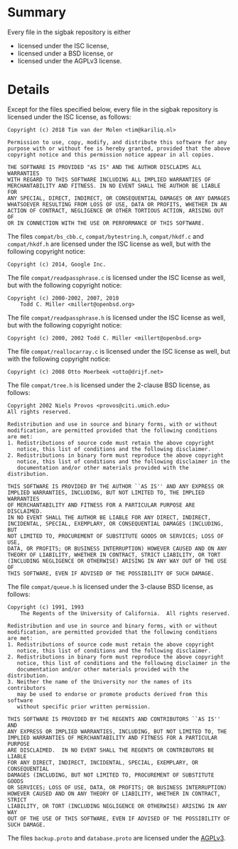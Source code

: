 # Summary

Every file in the sigbak repository is either

- licensed under the ISC license,
- licensed under a BSD license, or
- licensed under the AGPLv3 license.

# Details

Except for the files specified below, every file in the sigbak repository is
licensed under the ISC license, as follows:

```
Copyright (c) 2018 Tim van der Molen <tim@kariliq.nl>

Permission to use, copy, modify, and distribute this software for any
purpose with or without fee is hereby granted, provided that the above
copyright notice and this permission notice appear in all copies.

THE SOFTWARE IS PROVIDED "AS IS" AND THE AUTHOR DISCLAIMS ALL WARRANTIES
WITH REGARD TO THIS SOFTWARE INCLUDING ALL IMPLIED WARRANTIES OF
MERCHANTABILITY AND FITNESS. IN NO EVENT SHALL THE AUTHOR BE LIABLE FOR
ANY SPECIAL, DIRECT, INDIRECT, OR CONSEQUENTIAL DAMAGES OR ANY DAMAGES
WHATSOEVER RESULTING FROM LOSS OF USE, DATA OR PROFITS, WHETHER IN AN
ACTION OF CONTRACT, NEGLIGENCE OR OTHER TORTIOUS ACTION, ARISING OUT OF
OR IN CONNECTION WITH THE USE OR PERFORMANCE OF THIS SOFTWARE.
```

The files `compat/bs_cbb.c`, `compat/bytestring.h`, `compat/hkdf.c` and
`compat/hkdf.h` are licensed under the ISC license as well, but with the
following copyright notice:

```
Copyright (c) 2014, Google Inc.
```

The file `compat/readpassphrase.c` is licensed under the ISC license as well,
but with the following copyright notice:

```
Copyright (c) 2000-2002, 2007, 2010
	Todd C. Miller <millert@openbsd.org>
```

The file `compat/readpassphrase.h` is licensed under the ISC license as well,
but with the following copyright notice:

```
Copyright (c) 2000, 2002 Todd C. Miller <millert@openbsd.org>
```

The file `compat/reallocarray.c` is licensed under the ISC license as well, but
with the following copyright notice:

```
Copyright (c) 2008 Otto Moerbeek <otto@drijf.net>
```

The file `compat/tree.h` is licensed under the 2-clause BSD license, as
follows:

```
Copyright 2002 Niels Provos <provos@citi.umich.edu>
All rights reserved.

Redistribution and use in source and binary forms, with or without
modification, are permitted provided that the following conditions
are met:
1. Redistributions of source code must retain the above copyright
   notice, this list of conditions and the following disclaimer.
2. Redistributions in binary form must reproduce the above copyright
   notice, this list of conditions and the following disclaimer in the
   documentation and/or other materials provided with the distribution.

THIS SOFTWARE IS PROVIDED BY THE AUTHOR ``AS IS'' AND ANY EXPRESS OR
IMPLIED WARRANTIES, INCLUDING, BUT NOT LIMITED TO, THE IMPLIED WARRANTIES
OF MERCHANTABILITY AND FITNESS FOR A PARTICULAR PURPOSE ARE DISCLAIMED.
IN NO EVENT SHALL THE AUTHOR BE LIABLE FOR ANY DIRECT, INDIRECT,
INCIDENTAL, SPECIAL, EXEMPLARY, OR CONSEQUENTIAL DAMAGES (INCLUDING, BUT
NOT LIMITED TO, PROCUREMENT OF SUBSTITUTE GOODS OR SERVICES; LOSS OF USE,
DATA, OR PROFITS; OR BUSINESS INTERRUPTION) HOWEVER CAUSED AND ON ANY
THEORY OF LIABILITY, WHETHER IN CONTRACT, STRICT LIABILITY, OR TORT
(INCLUDING NEGLIGENCE OR OTHERWISE) ARISING IN ANY WAY OUT OF THE USE OF
THIS SOFTWARE, EVEN IF ADVISED OF THE POSSIBILITY OF SUCH DAMAGE.
```

The file `compat/queue.h` is licensed under the 3-clause BSD license, as
follows:

```
Copyright (c) 1991, 1993
	The Regents of the University of California.  All rights reserved.

Redistribution and use in source and binary forms, with or without
modification, are permitted provided that the following conditions
are met:
1. Redistributions of source code must retain the above copyright
   notice, this list of conditions and the following disclaimer.
2. Redistributions in binary form must reproduce the above copyright
   notice, this list of conditions and the following disclaimer in the
   documentation and/or other materials provided with the distribution.
3. Neither the name of the University nor the names of its contributors
   may be used to endorse or promote products derived from this software
   without specific prior written permission.

THIS SOFTWARE IS PROVIDED BY THE REGENTS AND CONTRIBUTORS ``AS IS'' AND
ANY EXPRESS OR IMPLIED WARRANTIES, INCLUDING, BUT NOT LIMITED TO, THE
IMPLIED WARRANTIES OF MERCHANTABILITY AND FITNESS FOR A PARTICULAR PURPOSE
ARE DISCLAIMED.  IN NO EVENT SHALL THE REGENTS OR CONTRIBUTORS BE LIABLE
FOR ANY DIRECT, INDIRECT, INCIDENTAL, SPECIAL, EXEMPLARY, OR CONSEQUENTIAL
DAMAGES (INCLUDING, BUT NOT LIMITED TO, PROCUREMENT OF SUBSTITUTE GOODS
OR SERVICES; LOSS OF USE, DATA, OR PROFITS; OR BUSINESS INTERRUPTION)
HOWEVER CAUSED AND ON ANY THEORY OF LIABILITY, WHETHER IN CONTRACT, STRICT
LIABILITY, OR TORT (INCLUDING NEGLIGENCE OR OTHERWISE) ARISING IN ANY WAY
OUT OF THE USE OF THIS SOFTWARE, EVEN IF ADVISED OF THE POSSIBILITY OF
SUCH DAMAGE.
```

The files `backup.proto` and `database.proto` are licensed under the
[AGPLv3](https://github.com/signalapp/Signal-Android/blob/ace47c61b1aa4c32b8468343615e3e7288915dea/LICENSE).
